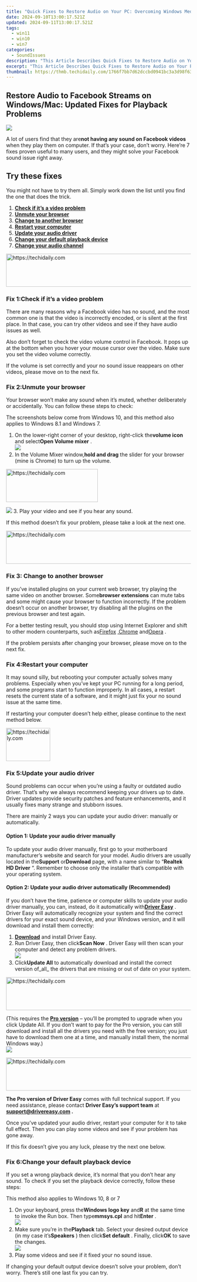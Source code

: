 ```yaml
---
title: "Quick Fixes to Restore Audio on Your PC: Overcoming Windows Media Player Silence"
date: 2024-09-10T13:00:17.521Z
updated: 2024-09-11T13:00:17.521Z
tags:
  - win11
  - win10
  - win7
categories:
  - SoundIssues
description: "This Article Describes Quick Fixes to Restore Audio on Your PC: Overcoming Windows Media Player Silence"
excerpt: "This Article Describes Quick Fixes to Restore Audio on Your PC: Overcoming Windows Media Player Silence"
thumbnail: https://thmb.techidaily.com/1766f7bb7d62dccbd0941bc3a3d98f6308c902e159cc9f0ddd8cacd9204dab92.jpg
---
```


## Restore Audio to Facebook Streams on Windows/Mac: Updated Fixes for Playback Problems

![](https://images.drivereasy.com/wp-content/uploads/2021/12/facebook-no-sound.jpg)

 A lot of users find that they are**not having any sound on Facebook videos** when they play them on computer. If that’s your case, don’t worry. Here’re 7 fixes proven useful to many users, and they might solve your Facebook sound issue right away.

## Try these fixes

 You might not have to try them all. Simply work down the list until you find the one that does the trick.

1. [**Check if it’s a video problem**](https://tools.techidaily.com/drivereasy/download/)
2. [**Unmute your browser**](https://tools.techidaily.com/drivereasy/download/)
3. [**Change to another browser**](https://tools.techidaily.com/drivereasy/download/)
4. [**Restart your computer**](https://tools.techidaily.com/drivereasy/download/)
5. [**Update your audio driver**](https://tools.techidaily.com/drivereasy/download/)
6. [**Change your default playback device**](https://tools.techidaily.com/drivereasy/download/)
7. **[Change your audio channel](https://tools.techidaily.com/drivereasy/download/)**





<!-- affiliate ads begin -->
<a href="https://zebaoaffiliateprogram.pxf.io/c/5597632/2137975/21526" target="_top" id="2137975">
  <img src="//a.impactradius-go.com/display-ad/21526-2137975" border="0" alt="https://techidaily.com" width="728" height="90"/>
</a>
<img height="0" width="0" src="https://zebaoaffiliateprogram.pxf.io/i/5597632/2137975/21526" style="position:absolute;visibility:hidden;" border="0" />
<!-- affiliate ads end -->




### Fix 1:**Check if it’s a video problem**

 There are many reasons why a Facebook video has no sound, and the most common one is that the video is incorrectly encoded, or is silent at the first place. In that case, you can try other videos and see if they have audio issues as well.

 Also don’t forget to check the video volume control in Facebook. It pops up at the bottom when you hover your mouse cursor over the video. Make sure you set the video volume correctly.

 If the volume is set correctly and your no sound issue reappears on other videos, please move on to the next fix.

### Fix 2:**Unmute your browser**

 Your browser won’t make any sound when it’s muted, whether deliberately or accidentally. You can follow these steps to check:

 The screenshots below come from Windows 10, and this method also applies to Windows 8.1 and Windows 7.

1. On the lower-right corner of your desktop, right-click the**volume icon** and select**Open Volume mixer** .  
![](https://images.drivereasy.com/wp-content/uploads/2020/09/open-volume-mixer.jpg)
2. In the Volume Mixer window,**hold and drag** the slider for your browser (mine is Chrome) to turn up the volume.  




<!-- affiliate ads begin -->
<a href="https://bluettius.sjv.io/c/5597632/2139107/17108" target="_top" id="2139107">
  <img src="//a.impactradius-go.com/display-ad/17108-2139107" border="0" alt="https://techidaily.com" width="250" height="90"/>
</a>
<img height="0" width="0" src="https://bluettius.sjv.io/i/5597632/2139107/17108" style="position:absolute;visibility:hidden;" border="0" />
<!-- affiliate ads end -->




![](https://images.drivereasy.com/wp-content/uploads/2020/09/volume-mixer-hold-and-drag.jpg)
3. Play your video and see if you hear any sound.

 If this method doesn’t fix your problem, please take a look at the next one.





<!-- affiliate ads begin -->
<a href="https://ephamedtechinc.pxf.io/c/5597632/2123508/26400" target="_top" id="2123508">
  <img src="//a.impactradius-go.com/display-ad/26400-2123508" border="0" alt="https://techidaily.com" width="728" height="90"/>
</a>
<img height="0" width="0" src="https://ephamedtechinc.pxf.io/i/5597632/2123508/26400" style="position:absolute;visibility:hidden;" border="0" />
<!-- affiliate ads end -->




### Fix 3: **Change to another browser**

 If you’ve installed plugins on your current web browser, try playing the same video on another browser. Some**browser extensions** can mute tabs and some might cause your browser to function incorrectly. If the problem doesn’t occur on another browser, try disabling all the plugins on the previous browser and test again.

 For a better testing result, you should stop using Internet Explorer and shift to other modern counterparts, such as[Firefox](https://www.mozilla.org/en-US/firefox/new/) ,[Chrome](https://www.google.com/chrome/) and[Opera](https://www.opera.com/) .

 If the problem persists after changing your browser, please move on to the next fix.

### Fix 4:**Restart your computer**

 It may sound silly, but rebooting your computer actually solves many problems. Especially when you’ve kept your PC running for a long period, and some programs start to function improperly. In all cases, a restart resets the current state of a software, and it might just fix your no sound issue at the same time.

 If restarting your computer doesn’t help either, please continue to the next method below.





<!-- affiliate ads begin -->
<a href="https://aligracehair.sjv.io/c/5597632/2135348/19272" target="_top" id="2135348">
  <img src="//a.impactradius-go.com/display-ad/19272-2135348" border="0" alt="https://techidaily.com" width="120" height="90"/>
</a>
<img height="0" width="0" src="https://aligracehair.sjv.io/i/5597632/2135348/19272" style="position:absolute;visibility:hidden;" border="0" />
<!-- affiliate ads end -->




### Fix 5:**Update your audio driver**

 Sound problems can occur when you’re using a faulty or outdated audio driver. That’s why we always recommend keeping your drivers up to date. Driver updates provide security patches and feature enhancements, and it usually fixes many strange and stubborn issues.

 There are mainly 2 ways you can update your audio driver: manually or automatically.

#### Option 1: Update your audio driver manually

 To update your audio driver manually, first go to your motherboard manufacturer’s website and search for your model. Audio drivers are usually located in the**Support** or**Download** page, with a name similar to “**Realtek HD Driver** “. Remember to choose only the installer that’s compatible with your operating system.

#### Option 2: Update your audio driver automatically (Recommended)

 If you don’t have the time, patience or computer skills to update your audio driver manually, you can, instead, do it automatically with[**Driver Easy**](https://tools.techidaily.com/drivereasy/download/) . Driver Easy will automatically recognize your system and find the correct drivers for your exact sound device, and your Windows version, and it will download and install them correctly:

1. [**Download**](https://tools.techidaily.com/drivereasy/download/) and install Driver Easy.
2. Run Driver Easy, then click**Scan Now** . Driver Easy will then scan your computer and detect any problem drivers.  
![](https://images.drivereasy.com/wp-content/uploads/2020/08/Scan-now.jpg)
3. Click**Update All** to automatically download and install the correct version of_all_ the drivers that are missing or out of date on your system.  




<!-- affiliate ads begin -->
<a href="https://aidotcom.pxf.io/c/5597632/2129043/19576" target="_top" id="2129043">
  <img src="//a.impactradius-go.com/display-ad/19576-2129043" border="0" alt="https://techidaily.com" width="728" height="90"/>
</a>
<img height="0" width="0" src="https://aidotcom.pxf.io/i/5597632/2129043/19576" style="position:absolute;visibility:hidden;" border="0" />
<!-- affiliate ads end -->




 (This requires the **[Pro version](https://tools.techidaily.com/drivereasy/download/)**  – you’ll be prompted to upgrade when you click Update All. If you don’t want to pay for the Pro version, you can still download and install all the drivers you need with the free version; you just have to download them one at a time, and manually install them, the normal Windows way.)  
![](https://images.drivereasy.com/wp-content/uploads/2020/09/de-realtek-audio-driver.jpg)





<!-- affiliate ads begin -->
<a href="https://ephamedtechinc.pxf.io/c/5597632/2120862/26400?prodsku=Saturn" target="_top" id="2120862">
  <img src="//a.impactradius-go.com/display-ad/26400-2120862" border="0" alt="https://techidaily.com" width="728" height="90"/>
</a>
<img height="0" width="0" src="https://ephamedtechinc.pxf.io/i/5597632/2120862/26400?prodsku=Saturn" style="position:absolute;visibility:hidden;" border="0" />
<!-- affiliate ads end -->




**The Pro version of Driver Easy** comes with full technical support. If you need assistance, please contact **Driver Easy’s support team** at **[support@drivereasy.com](https://tools.techidaily.com/drivereasy/download/) .**

 Once you’ve updated your audio driver, restart your computer for it to take full effect. Then you can play some videos and see if your problem has gone away.

 If this fix doesn’t give you any luck, please try the next one below.

### Fix 6:**Change your default playback device**

 If you set a wrong playback device, it’s normal that you don’t hear any sound. To check if you set the playback device correctly, follow these steps:

This method also applies to Windows 10, 8 or 7

1. On your keyboard, press the**Windows logo key** and**R** at the same time to invoke the Run box. Then type**mmsys.cpl** and hit**Enter** .  
![](https://images.drivereasy.com/wp-content/uploads/2020/09/run-mmsys-cpl-audio-interface.jpg)
2. Make sure you’re in the**Playback** tab. Select your desired output device (in my case it’s**Speakers** ) then click**Set default** . Finally, click**OK** to save the changes.  
![](https://images.drivereasy.com/wp-content/uploads/2020/09/set-default-output-device.jpg)
3. Play some videos and see if it fixed your no sound issue.

 If changing your default output device doesn’t solve your problem, don’t worry. There’s still one last fix you can try.





<!-- affiliate ads begin -->
<span id="2135471">
					<video width="864" height="1536" style="cursor:pointer"
           poster="//a.impactradius-go.com/display-clicktoplayimage/2135471.png"
           onclick="if(!this.playClicked){this.play();this.setAttribute('controls',true);this.playClicked=true;}">
	   <source src="//a.impactradius-go.com/display-ad/18498-2135471">
	   <img src="//a.impactradius-go.com/display-clicktoplayimage/2135471.png" style="border: none; height: 100%; width: 100%; object-fit: contain">
	</video>
	<div style="width:540px;text-align:center"><a href="javascript:window.open(decodeURIComponent('https%3A%2F%2Funicoeye.pxf.io%2Fc%2F5597632%2F2135471%2F18498'), '_blank');void(0);">Click here</a></div>
</span>
<img height="0" width="0" src="https://imp.pxf.io/i/5597632/2135471/18498" style="position:absolute;visibility:hidden;" border="0" />
<!-- affiliate ads end -->




### Fix 7:**Change your audio channel**

 Some users reported that changing the audio channel saves the day, so it might also be a potential solution for your case.

Here’s how to do it:

1. On your keyboard, press the**Windows logo key** and**R** at the same time to invoke the Run box. Then type**mmsys.cpl** and hit**Enter** .  
![](https://images.drivereasy.com/wp-content/uploads/2020/09/run-mmsys-cpl-audio-interface.jpg)
2. Select your default playback device and click**Configure** .  




<!-- affiliate ads begin -->
<span id="1983473">
					<video width="576" height="240" style="cursor:pointer"
           poster="//a.impactradius-go.com/display-clicktoplayimage/1983473.png"
           onclick="if(!this.playClicked){this.play();this.setAttribute('controls',true);this.playClicked=true;}">
	   <source src="//a.impactradius-go.com/display-ad/22993-1983473">
	   <img src="//a.impactradius-go.com/display-clicktoplayimage/1983473.png" style="border: none; height: 100%; width: 100%; object-fit: contain">
	</video>
	<div style="width:360px;text-align:center"><a href="javascript:window.open(decodeURIComponent('https%3A%2F%2Fhomestyler.sjv.io%2Fc%2F5597632%2F1983473%2F22993'), '_blank');void(0);">Click here</a></div>
</span>
<img height="0" width="0" src="https://imp.pxf.io/i/5597632/1983473/22993" style="position:absolute;visibility:hidden;" border="0" />
<!-- affiliate ads end -->




![](https://images.drivereasy.com/wp-content/uploads/2020/09/change-audio-channel-1.jpg)
3. For**Audio channels** , select**Stereo** and click**Next** .  
![](https://images.drivereasy.com/wp-content/uploads/2018/09/Snap108.jpg)
4. Check the box next to**Front left and right** . Click **Next** to continue.  




<!-- affiliate ads begin -->
<span id="1975648">
					<video width="128" height="480" style="cursor:pointer"
           poster="//a.impactradius-go.com/display-clicktoplayimage/1975648.png"
           onclick="if(!this.playClicked){this.play();this.setAttribute('controls',true);this.playClicked=true;}">
	   <source src="//a.impactradius-go.com/display-ad/22993-1975648">
	   <img src="//a.impactradius-go.com/display-clicktoplayimage/1975648.png" style="border: none; height: 100%; width: 100%; object-fit: contain">
	</video>
	<div style="width:80px;text-align:center"><a href="javascript:window.open(decodeURIComponent('https%3A%2F%2Fhomestyler.sjv.io%2Fc%2F5597632%2F1975648%2F22993'), '_blank');void(0);">Click here</a></div>
</span>
<img height="0" width="0" src="https://imp.pxf.io/i/5597632/1975648/22993" style="position:absolute;visibility:hidden;" border="0" />
<!-- affiliate ads end -->




![](https://images.drivereasy.com/wp-content/uploads/2018/09/Snap109.jpg)
5. Click **Finish** to save the changes.  
![](https://images.drivereasy.com/wp-content/uploads/2018/09/Snap110.jpg)
6. Play some Facebook videos and see if your problem has disappeared.

---

 So these are the fixes for your Facebook no sound issue. Hopefully, you’ve solved the problem and can now enjoy all kinds of Facebook videos. And of course, if you have any questions or suggestions, just drop a comment and we’ll get back to you.

* [Facebook](https://tools.techidaily.com/drivereasy/download/)

<ins class="adsbygoogle"
     style="display:block"
     data-ad-format="autorelaxed"
     data-ad-client="ca-pub-7571918770474297"
     data-ad-slot="1223367746"></ins>



<ins class="adsbygoogle"
     style="display:block"
     data-ad-client="ca-pub-7571918770474297"
     data-ad-slot="8358498916"
     data-ad-format="auto"
     data-full-width-responsive="true"></ins>


